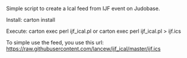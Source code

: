 Simple script to create a Ical feed from IJF event on Judobase.

Install:
carton install

Execute:
carton exec perl ijf_ical.pl
or
carton exec perl ijf_ical.pl > ijf.ics

To simple use the feed, you use this url: https://raw.githubusercontent.com/lancew/ijf_ical/master/ijf.ics
